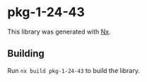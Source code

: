 # pkg-1-24-43

This library was generated with [Nx](https://nx.dev).

## Building

Run `nx build pkg-1-24-43` to build the library.
